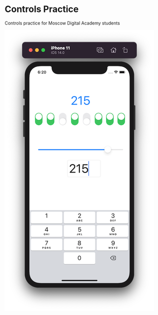 # Controls Practice

Controls practice for Moscow Digital Academy students

![Screenshot](https://github.com/dbystruev/Controls-Practice/blob/main/Controls%20Practice/Screenshots/Screenshot01.png?raw=true)
